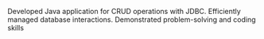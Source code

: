 Developed Java application for CRUD operations with JDBC.
Efficiently managed database interactions.
Demonstrated problem-solving and coding skills
